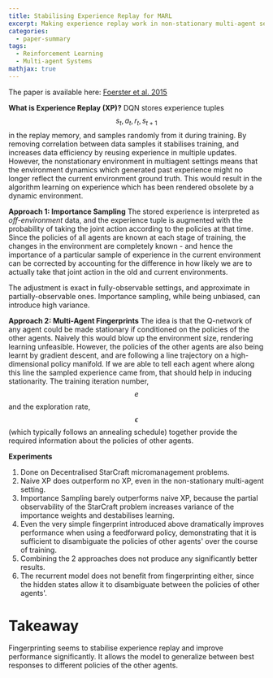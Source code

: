 ```yaml
---
title: Stabilising Experience Replay for MARL
excerpt: Making experience replay work in non-stationary multi-agent settings
categories:
  - paper-summary
tags:
  - Reinforcement Learning
  - Multi-agent Systems
mathjax: true
---
```

The paper is available here: [Foerster et al. 2015](https://arxiv.org/abs/1702.08887)

**What is Experience Replay (XP)?**
DQN stores experience tuples $$s_{t},a_{t},r_{t},s_{t+1}$$ in the replay memory, and samples randomly from it during training. By removing correlation  between data samples it stabilises training, and increases data efficiency by reusing experience in multiple updates. However, the nonstationary environment in multiagent settings means that the environment dynamics which generated past experience might no longer reflect the current environment ground truth. This would result in the algorithm learning on experience which has been rendered obsolete by a dynamic environment.

**Approach 1: Importance Sampling**
The stored experience is interpreted as _off-environment_ data, and the experience tuple is augmented with the probability of taking the joint action according to the policies at that time. Since the policies of all agents are known at each stage of training, the changes in the environment are completely known - and hence the importance of a particular sample of experience in the current environment can be corrected by accounting for the difference in how likely we are to actually take that joint action in the old and current environments.

The adjustment is exact in fully-observable settings, and approximate in partially-observable ones. Importance sampling, while being unbiased, can introduce high variance. 


**Approach 2: Multi-Agent Fingerprints**
The idea is that the Q-network of any agent could be made stationary if conditioned on the policies of the other agents. Naively this would blow up the environment size, rendering learning unfeasible. However, the policies of the other agents are also being learnt by gradient descent, and are following a line trajectory on a high-dimensional policy manifold. If we are able to tell each agent where along this line the sampled experience came from, that should help in inducing stationarity. The training iteration number, $$e$$ and the exploration rate, $$\epsilon$$ (which typically follows an annealing schedule) together provide the required information about the policies of other agents.

**Experiments**
1. Done on Decentralised StarCraft micromanagement problems.
2. Naive XP does outperform no XP, even in the non-stationary multi-agent setting.
3. Importance Sampling barely outperforms naive XP, because the partial observability of the StarCraft problem increases variance of the importance weights and destabilises learning.
4. Even the very simple fingerprint introduced above dramatically improves performance when using a feedforward policy, demonstrating that it is sufficient to disambiguate the policies of other agents' over the course of training.
5. Combining the 2 approaches does not produce any significantly better results.
6. The recurrent model does not benefit from fingerprinting either, since the hidden states allow it to disambiguate between the policies of other agents'. 

Takeaway
========
Fingerprinting seems to stabilise experience replay and improve performance significantly. It allows the model to generalize between best responses to different policies of the other agents. 

